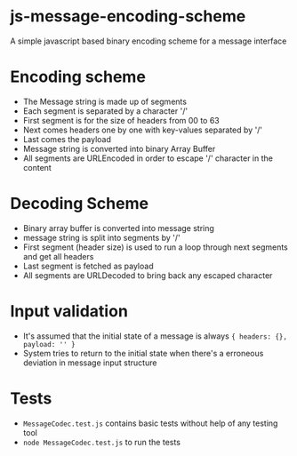 # js-message-encoding-scheme

A simple javascript based binary encoding scheme for a message interface

# Encoding scheme

- The Message string is made up of segments
- Each segment is separated by a character '/'
- First segment is for the size of headers from 00 to 63
- Next comes headers one by one with key-values separated by '/'
- Last comes the payload
- Message string is converted into binary Array Buffer
- All segments are URLEncoded in order to escape '/' character in the content

# Decoding Scheme

- Binary array buffer is converted into message string
- message string is split into segments by '/'
- First segment (header size) is used to run a loop through next segments and get all headers
- Last segment is fetched as payload
- All segments are URLDecoded to bring back any escaped character

# Input validation

- It's assumed that the initial state of a message is always
  `{ headers: {}, payload: '' }`
- System tries to return to the initial state when there's a erroneous deviation in message input structure 

# Tests
- `MessageCodec.test.js` contains basic tests without help of any testing tool
- `node MessageCodec.test.js` to run the tests
